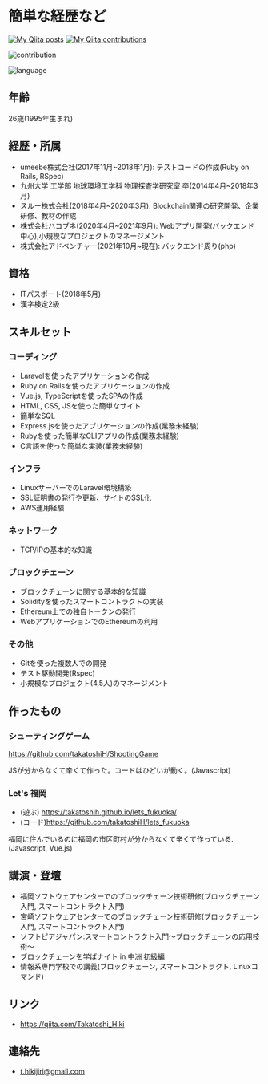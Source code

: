 # 簡単な経歴など

[![My Qiita posts](https://qiita-badge.apiapi.app/s/Takatoshi_Hiki/posts.svg)](http://qiita.com/Takatoshi_Hiki)
[![My Qiita contributions](https://qiita-badge.apiapi.app/s/Takatoshi_Hiki/contributions.svg)](http://qiita.com/Takatoshi_Hiki)


![contribution](https://github-contribution-stats.vercel.app/api/?username=takatoshiH)

![language](https://github-readme-stats.vercel.app/api/top-langs/?username=takatoshiH&layout=compact)


## 年齢
26歳(1995年生まれ)

## 経歴・所属
* umeebe株式会社(2017年11月~2018年1月): テストコードの作成(Ruby on Rails, RSpec)
* 九州大学 工学部 地球環境工学科 物理探査学研究室 卒(2014年4月~2018年3月)
* スルー株式会社(2018年4月~2020年3月): Blockchain関連の研究開発、企業研修、教材の作成
* 株式会社ハコブネ(2020年4月~2021年9月): Webアプリ開発(バックエンド中心),小規模なプロジェクトのマネージメント
* 株式会社アドベンチャー(2021年10月~現在): バックエンド周り(php)

## 資格
* ITパスポート(2018年5月)
* 漢字検定2級

## スキルセット
### コーディング
* Laravelを使ったアプリケーションの作成
* Ruby on Railsを使ったアプリケーションの作成
* Vue.js, TypeScriptを使ったSPAの作成
* HTML, CSS, JSを使った簡単なサイト
* 簡単なSQL
* Express.jsを使ったアプリケーションの作成(業務未経験)
* Rubyを使った簡単なCLIアプリの作成(業務未経験)
* C言語を使った簡単な実装(業務未経験)

### インフラ
* LinuxサーバーでのLaravel環境構築
* SSL証明書の発行や更新、サイトのSSL化
* AWS運用経験

### ネットワーク
* TCP/IPの基本的な知識

### ブロックチェーン
* ブロックチェーンに関する基本的な知識
* Solidityを使ったスマートコントラクトの実装
* Ethereum上での独自トークンの発行
* WebアプリケーションでのEthereumの利用

### その他
* Gitを使った複数人での開発
* テスト駆動開発(Rspec)
* 小規模なプロジェクト(4,5人)のマネージメント

## 作ったもの

### シューティングゲーム
https://github.com/takatoshiH/ShootingGame

JSが分からなくて辛くて作った。コードはひどいが動く。(Javascript)

### Let's 福岡
* (遊ぶ) https://takatoshih.github.io/lets_fukuoka/
* (コード)https://github.com/takatoshiH/lets_fukuoka

福岡に住んでいるのに福岡の市区町村が分からなくて辛くて作っている.(Javascript, Vue.js)

## 講演・登壇
* 福岡ソフトウェアセンターでのブロックチェーン技術研修(ブロックチェーン入門, スマートコントラクト入門)
* 宮崎ソフトウェアセンターでのブロックチェーン技術研修(ブロックチェーン入門, スマートコントラクト入門)
* ソフトピアジャパン:スマートコントラクト入門～ブロックチェーンの応用技術～
* ブロックチェーンを学ばナイト in 中洲 [初級編](https://gbec.connpass.com/event/136500/)
* 情報系専門学校での講義(ブロックチェーン, スマートコントラクト, Linuxコマンド)

## リンク
* https://qiita.com/Takatoshi_Hiki

## 連絡先
* t.hikijiri@gmail.com

